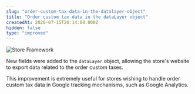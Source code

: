 ```yaml
---
slug: "order-custom-tax-data-in-the-datalayer-object"
title: "Order custom tax data in the dataLayer object"
createdAt: 2020-07-15T20:14:00.000Z
hidden: false
type: "improved"
---
```


![Store Framework](https://img.shields.io/badge/-Store%20Framework-red)

New fields were added to the `dataLayer` object, allowing the store's website to export data related to the order custom taxes.

This improvement is extremely useful for stores wishing to handle order custom tax data in Google tracking mechanisms, such as Google Analytics.
